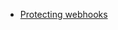 * [Protecting webhooks](https://www.ameyalokare.com/technology/webhooks/2021/05/03/sending-webhooks-securely.html)
